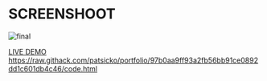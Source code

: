 # SCREENSHOOT

![final](https://user-images.githubusercontent.com/63926982/178099015-7f2acb78-8bf4-4a32-b92b-3e1a2169761a.png)

[LIVE DEMO](https://raw.githack.com/patsicko/portfolio/97b0aa9ff93a2fb56bb91ce0892dd1c601db4c46/code.html) <https://raw.githack.com/patsicko/portfolio/97b0aa9ff93a2fb56bb91ce0892dd1c601db4c46/code.html>


